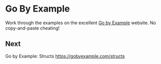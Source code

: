 
# Go By Example

Work through the examples on the excellent [Go by Example](https://gobyexample.com/)
website. No copy-and-paste cheating!


## Next

Go by Example: Structs
https://gobyexample.com/structs
